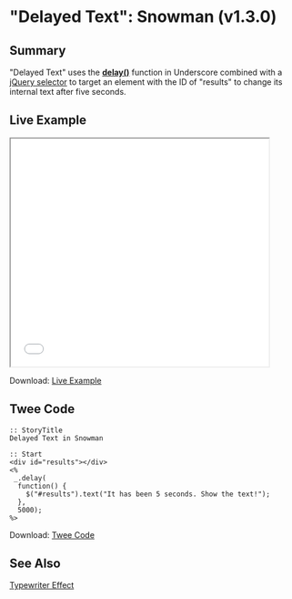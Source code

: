 # "Delayed Text": Snowman (v1.3.0)

## Summary

"Delayed Text" uses the **[delay()](http://underscorejs.org/#delay)** function in Underscore combined with a [jQuery selector](https://api.jquery.com/category/selectors/) to target an element with the ID of "results" to change its internal text after five seconds.

## Live Example

<section>
<iframe src="snowman_delayedtext_example.html" height=400 width=90%></iframe>

Download: <a href="snowman_delayedtext_example.html" target="_blank">Live Example</a>
</section>

## Twee Code

```twee
:: StoryTitle
Delayed Text in Snowman

:: Start
<div id="results"></div>
<%
 _.delay(
  function() {
    $("#results").text("It has been 5 seconds. Show the text!");
  },
  5000);
%>
```

Download: <a href="snowman_delayedtext_twee.txt" target="_blank">Twee Code</a>

## See Also

[Typewriter Effect](../../typewriter/snowman/snowman_typewriter.md)
